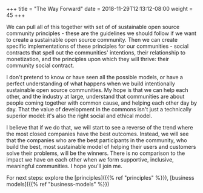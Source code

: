 +++
title = "The Way Forward"
date = 2018-11-29T12:13:12-08:00
weight = 45 
+++

We can pull all of this together with set of of sustainable open source
community principles - these are the guidelines we should follow if we want to
create a sustainable open source community. Then we can create specific
implementations of these principles for our communities - social contracts that
spell out the communities' intentions, their relationship to monetization, and
the principles upon which they will thrive: their community social contract.

I don't pretend to know or have seen all the possible models, or have a perfect
understanding of what happens when we build intentionally sustainable open
source communities. My hope is that we can help each other, and the industry at
large, understand that communities are about people coming together with common
cause, and helping each other day by day. That the value of development in the
commons isn't just a technically superior model: it's also the right social and
ethical model. 

I believe that if we do that, we will start to see a reverse of the trend where
the most closed companies have the best outcomes. Instead, we will see that the
companies who are the best participants in the community, who build the best,
most sustainable model of helping their users and customers solve their
problems, will be the winners. There is no comparison to the impact we have on
each other when we form supportive, inclusive, meaningful communities. I hope
you'll join me.

For next steps: explore the [principles]({{% ref "principles" %}}), [business models]({{% ref "business-models" %}})
